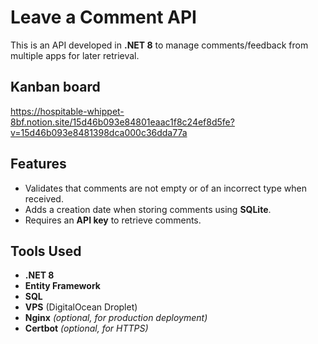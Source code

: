 # Leave a Comment API

This is an API developed in **.NET 8**  to manage comments/feedback from multiple apps for later retrieval.

## Kanban board
https://hospitable-whippet-8bf.notion.site/15d46b093e84801eaac1f8c24ef8d5fe?v=15d46b093e8481398dca000c36dda77a


## Features
- Validates that comments are not empty or of an incorrect type when received.
- Adds a creation date when storing comments using **SQLite**.
- Requires an **API key** to retrieve comments.

## Tools Used
- **.NET 8**
- **Entity Framework**
- **SQL**
- **VPS** (DigitalOcean Droplet)
- **Nginx** *(optional, for production deployment)*
- **Certbot** *(optional, for HTTPS)*


 
